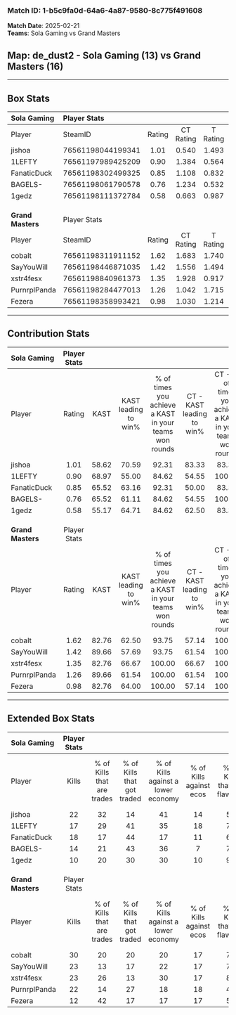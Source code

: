 ### Match ID: 1-b5c9fa0d-64a6-4a87-9580-8c775f491608  
**Match Date**: 2025-02-21  
**Teams**: Sola Gaming vs Grand Masters  

## **Map**: de_dust2 - Sola Gaming (13) vs Grand Masters (16)  
---  

## Box Stats  

| **Sola Gaming**   | Player Stats      |        |           |          |       |       |       |         |        |      |     |
| :- | :- | :-: | :-: | :-: | :-: | :-: | :-: | :-: | :-: | :-: | :-: |
| Player            | SteamID           | Rating | CT Rating | T Rating | KAST  |  ADR  | Kills | Assists | Deaths | K/D  | HS% |
| jishoa            | 76561198044199341 |  1.01  |   0.540   |  1.493   | 58.62 | 67.2  |  22   |    6    |   20   | 1.10 | 36  |
| 1LEFTY            | 76561197989425209 |  0.90  |   1.384   |  0.564   | 68.97 | 72.5  |  17   |    7    |   23   | 0.74 | 58  |
| FanaticDuck       | 76561198302499325 |  0.85  |   1.108   |  0.832   | 65.52 | 63.2  |  18   |    5    |   24   | 0.75 | 66  |
| BAGELS-           | 76561198061790578 |  0.76  |   1.234   |  0.532   | 65.52 | 65.9  |  14   |    9    |   24   | 0.58 | 57  |
| 1gedz             | 76561198111372784 |  0.58  |   0.663   |  0.987   | 55.17 | 55.5  |  10   |    7    |   21   | 0.48 | 60  |
|                   |                   |        |           |          |       |       |       |         |        |      |     |
|                   |                   |        |           |          |       |       |       |         |        |      |     |
|                   |                   |        |           |          |       |       |       |         |        |      |     |
| **Grand Masters** | Player Stats      |        |           |          |       |       |       |         |        |      |     |
| Player            | SteamID           | Rating | CT Rating | T Rating | KAST  |  ADR  | Kills | Assists | Deaths | K/D  | HS% |
| cobalt            | 76561198311911152 |  1.62  |   1.683   |  1.740   | 82.76 | 107.8 |  30   |    7    |   17   | 1.76 | 60  |
| SayYouWill        | 76561198446871035 |  1.42  |   1.556   |  1.494   | 89.66 | 84.0  |  23   |    8    |   15   | 1.53 | 21  |
| xstr4fesx         | 76561198840961373 |  1.35  |   1.928   |  0.917   | 82.76 | 83.4  |  23   |    7    |   16   | 1.44 | 43  |
| PurnrplPanda      | 76561198284477013 |  1.26  |   1.042   |  1.715   | 89.66 | 67.5  |  22   |    5    |   19   | 1.16 | 45  |
| Fezera            | 76561198358993421 |  0.98  |   1.030   |  1.214   | 82.76 | 67.0  |  12   |   10    |   16   | 0.75 | 75  |
---  

## Contribution Stats  

| **Sola Gaming**   | Player Stats |       |                      |                                                        |                           |                                                             |                          |                                                            |
| :- | :-: | :-: | :-: | :-: | :-: | :-: | :-: | :-: |
| Player            |    Rating    | KAST  | KAST leading to win% | % of times you achieve a KAST in your teams won rounds | CT - KAST leading to win% | CT - % of times you achieve a KAST in your teams won rounds | T - KAST leading to win% | T - % of times you achieve a KAST in your teams won rounds |
| jishoa            |     1.01     | 58.62 |        70.59         |                         92.31                          |           83.33           |                            83.33                            |          63.64           |                           100.00                           |
| 1LEFTY            |     0.90     | 68.97 |        55.00         |                         84.62                          |           54.55           |                           100.00                            |          55.56           |                           71.43                            |
| FanaticDuck       |     0.85     | 65.52 |        63.16         |                         92.31                          |           50.00           |                            83.33                            |          77.78           |                           100.00                           |
| BAGELS-           |     0.76     | 65.52 |        61.11         |                         84.62                          |           54.55           |                           100.00                            |          71.43           |                           71.43                            |
| 1gedz             |     0.58     | 55.17 |        64.71         |                         84.62                          |           62.50           |                            83.33                            |          66.67           |                           85.71                            |
|                   |              |       |                      |                                                        |                           |                                                             |                          |                                                            |
|                   |              |       |                      |                                                        |                           |                                                             |                          |                                                            |
|                   |              |       |                      |                                                        |                           |                                                             |                          |                                                            |
| **Grand Masters** | Player Stats |       |                      |                                                        |                           |                                                             |                          |                                                            |
| Player            |    Rating    | KAST  | KAST leading to win% | % of times you achieve a KAST in your teams won rounds | CT - KAST leading to win% | CT - % of times you achieve a KAST in your teams won rounds | T - KAST leading to win% | T - % of times you achieve a KAST in your teams won rounds |
| cobalt            |     1.62     | 82.76 |        62.50         |                         93.75                          |           57.14           |                           100.00                            |          70.00           |                           87.50                            |
| SayYouWill        |     1.42     | 89.66 |        57.69         |                         93.75                          |           61.54           |                           100.00                            |          53.85           |                           87.50                            |
| xstr4fesx         |     1.35     | 82.76 |        66.67         |                         100.00                         |           66.67           |                           100.00                            |          66.67           |                           100.00                           |
| PurnrplPanda      |     1.26     | 89.66 |        61.54         |                         100.00                         |           61.54           |                           100.00                            |          61.54           |                           100.00                           |
| Fezera            |     0.98     | 82.76 |        64.00         |                         100.00                         |           57.14           |                           100.00                            |          72.73           |                           100.00                           |
---  

## Extended Box Stats  

| **Sola Gaming**   | Player Stats |                            |                            |                                    |                         |                              |                                 |        |                             |                                     |                          |                               |                            |
| :- | :-: | :-: | :-: | :-: | :-: | :-: | :-: | :-: | :-: | :-: | :-: | :-: | :-: |
| Player            |    Kills     | % of Kills that are trades | % of Kills that got traded | % of Kills against a lower economy | % of Kills against ecos | % of Kills that are flawless | % of Kills that are close duels | Deaths | % of Deaths that get traded | % of Deaths against a lower economy | % of Deaths against ecos | % of Deaths that are flawless | % of Deaths that are close |
| jishoa            |      22      |             32             |             14             |                 41                 |           14            |              55              |               14                |   20   |              5              |                 25                  |            10            |              75               |             0              |
| 1LEFTY            |      17      |             29             |             41             |                 35                 |           18            |              71              |                6                |   23   |             13              |                 22                  |            0             |              65               |             0              |
| FanaticDuck       |      18      |             17             |             44             |                 17                 |           11            |              67              |                6                |   24   |             25              |                 25                  |            8             |              71               |             8              |
| BAGELS-           |      14      |             21             |             43             |                 36                 |            7            |              79              |                0                |   24   |             29              |                 17                  |            4             |              75               |             8              |
| 1gedz             |      10      |             20             |             30             |                 30                 |           10            |              90              |               10                |   21   |             24              |                 24                  |            5             |              62               |             14             |
|                   |              |                            |                            |                                    |                         |                              |                                 |        |                             |                                     |                          |                               |                            |
|                   |              |                            |                            |                                    |                         |                              |                                 |        |                             |                                     |                          |                               |                            |
|                   |              |                            |                            |                                    |                         |                              |                                 |        |                             |                                     |                          |                               |                            |
| **Grand Masters** | Player Stats |                            |                            |                                    |                         |                              |                                 |        |                             |                                     |                          |                               |                            |
| Player            |    Kills     | % of Kills that are trades | % of Kills that got traded | % of Kills against a lower economy | % of Kills against ecos | % of Kills that are flawless | % of Kills that are close duels | Deaths | % of Deaths that get traded | % of Deaths against a lower economy | % of Deaths against ecos | % of Deaths that are flawless | % of Deaths that are close |
| cobalt            |      30      |             20             |             20             |                 20                 |           17            |              77              |                0                |   17   |             29              |                  6                  |            0             |              53               |             6              |
| SayYouWill        |      23      |             13             |             17             |                 22                 |           17            |              74              |                4                |   15   |             33              |                  7                  |            0             |              73               |             13             |
| xstr4fesx         |      23      |             26             |             13             |                 30                 |           17            |              87              |                4                |   16   |             31              |                  0                  |            0             |              69               |             6              |
| PurnrplPanda      |      22      |             14             |             27             |                 18                 |           18            |              45              |               14                |   19   |             32              |                 16                  |            11            |              79               |             0              |
| Fezera            |      12      |             42             |             17             |                 17                 |           17            |              58              |               17                |   16   |             31              |                  6                  |            0             |              56               |             13             |
